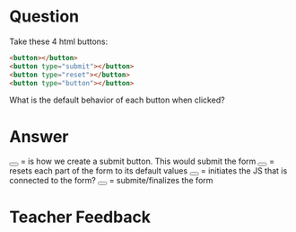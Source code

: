 # Question
Take these 4 html buttons:

```html
<button></button>
<button type="submit"></button>
<button type="reset"></button>
<button type="button"></button>
```

What is the default behavior of each button when clicked?

# Answer
<button></button> = is how we create a submit button. This would submit the form
<button type="reset"></button> = resets each part of the form to its default values 
<button type="button"></button> = initiates the JS that is connected to the form?
<button type="submit"></button> = submite/finalizes the form 

# Teacher Feedback